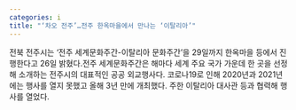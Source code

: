 ```yaml
---
categories: i
title: "‘차오 전주’…전주 한옥마을에서 만나는 ‘이탈리아’"
---
```

전북 전주시는 ‘전주 세계문화주간-이탈리아 문화주간’을 29일까지 한옥마을 등에서 진행한다고 26일 밝혔다.전주 세계문화주간은 해마다 세계 주요 국가 가운데 한 곳을 선정해 소개하는 전주시의 대표적인 공공 외교행사다. 코로나19로 인해 2020년과 2021년에는 행사를 열지 못했고 올해 3년 만에 개최했다. 주한 이탈리아 대사관 등과 협력해 행사를 열었다.